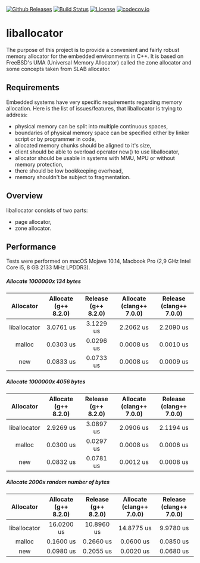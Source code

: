 [![Github Releases](https://img.shields.io/github/release/kubasejdak/liballocator.svg)](https://github.com/kubasejdak/liballocator/releases)
[![Build Status](https://travis-ci.org/kubasejdak/liballocator.svg?branch=master)](https://travis-ci.org/kubasejdak/liballocator)
[![License](https://img.shields.io/badge/License-BSD%202--Clause-orange.svg)](https://opensource.org/licenses/BSD-2-Clause)
[![codecov.io](http://codecov.io/github/kubasejdak/liballocator/coverage.svg?branch=master)](http://codecov.io/github/kubasejdak/liballocator?branch=master)

# liballocator

The purpose of this project is to provide a convenient and fairly robust memory allocator for the embedded environments in C++. It is based on FreeBSD's UMA (Universal Memory Allocator) called the zone allocator and some concepts taken from SLAB allocator.

## Requirements

Embedded systems have very specific requirements regarding memory allocation. Here is the list of issues/features, that liballocator is trying to address:

* physical memory can be split into multiple continuous spaces,
* boundaries of physical memory space can be specified either by linker script or by programmer in code,
* allocated memory chunks should be aligned to it's size,
* client should be able to overload operator new() to use liballocator,
* allocator should be usable in systems with MMU, MPU or without memory protection,
* there should be low bookkeeping overhead,
* memory shouldn't be subject to fragmentation.

## Overview

liballocator consists of two parts:

* page allocator,
* zone allocator.

## Performance

Tests were performed on macOS Mojave 10.14, Macbook Pro (2,9 GHz Intel Core i5, 8 GB 2133 MHz LPDDR3).

##### Allocate 1000000x 134 bytes
| Allocator | Allocate (g++ 8.2.0) | Release (g++ 8.2.0) | Allocate (clang++ 7.0.0) | Release (clang++ 7.0.0)
| :---: | :---: | :---: | :---: | :---: |
| liballocator | 3.0761 us | 3.1229 us | 2.2062 us | 2.2090 us |
| malloc | 0.0303 us | 0.0296 us | 0.0008 us | 0.0010 us |
| new | 0.0833 us | 0.0733 us | 0.0008 us | 0.0009 us |

##### Allocate 1000000x 4056 bytes
| Allocator | Allocate (g++ 8.2.0) | Release (g++ 8.2.0) | Allocate (clang++ 7.0.0) | Release (clang++ 7.0.0)
| :---: | :---: | :---: | :---: | :---: |
| liballocator | 2.9269 us | 3.0897 us | 2.0906 us | 2.1194 us |
| malloc | 0.0300 us | 0.0297 us | 0.0008 us | 0.0006 us |
| new | 0.0832 us | 0.0781 us | 0.0012 us | 0.0008 us |

##### Allocate 2000x random number of bytes
| Allocator | Allocate (g++ 8.2.0) | Release (g++ 8.2.0) | Allocate (clang++ 7.0.0) | Release (clang++ 7.0.0)
| :---: | :---: | :---: | :---: | :---: |
| liballocator | 16.0200 us | 10.8960 us | 14.8775 us | 9.9780 us |
| malloc | 0.1600 us | 0.2660 us | 0.0600 us | 0.0850 us |
| new | 0.0980 us | 0.2055 us | 0.0020 us | 0.0680 us |